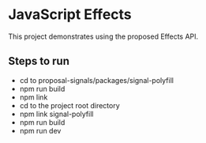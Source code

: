 # JavaScript Effects

This project demonstrates using the proposed Effects API.

## Steps to run

- cd to proposal-signals/packages/signal-polyfill
- npm run build
- npm link
- cd to the project root directory
- npm link signal-polyfill
- npm run build
- npm run dev
